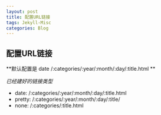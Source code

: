 ```yaml
---
layout: post
title: 配置URL链接
tags: Jekyll-Misc
categories: Blog
---
```



## 配置URL链接

**默认配置是 date     /:categories/:year/:month/:day/:title.html **


*已经建好的链接类型*
- date:    /:categories/:year/:month/:day/:title.html
- pretty:  /:categories/:year/:month/:day/:title/
- none:    /:categories/:title.html


